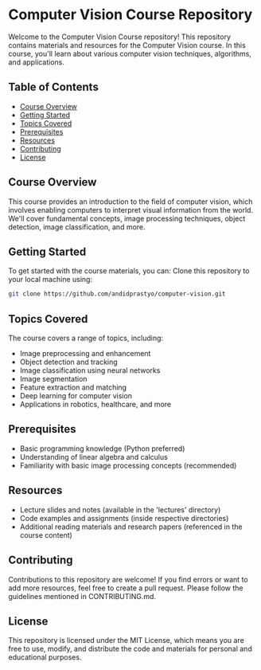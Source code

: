 # Computer Vision Course Repository

Welcome to the Computer Vision Course repository! This repository contains materials and resources for the Computer Vision course. In this course, you'll learn about various computer vision techniques, algorithms, and applications.

## Table of Contents

- [Course Overview](#course-overview)
- [Getting Started](#getting-started)
- [Topics Covered](#topics-covered)
- [Prerequisites](#prerequisites)
- [Resources](#resources)
- [Contributing](#contributing)
- [License](#license)

## Course Overview

This course provides an introduction to the field of computer vision, which involves enabling computers to interpret visual information from the world. We'll cover fundamental concepts, image processing techniques, object detection, image classification, and more.

## Getting Started

To get started with the course materials, you can:
Clone this repository to your local machine using:

   ```sh
   git clone https://github.com/andidprastyo/computer-vision.git
   ```
## Topics Covered

The course covers a range of topics, including:

- Image preprocessing and enhancement
- Object detection and tracking
- Image classification using neural networks
- Image segmentation
- Feature extraction and matching
- Deep learning for computer vision
- Applications in robotics, healthcare, and more

## Prerequisites

- Basic programming knowledge (Python preferred)
- Understanding of linear algebra and calculus
- Familiarity with basic image processing concepts (recommended)

## Resources

- Lecture slides and notes (available in the 'lectures' directory)
- Code examples and assignments (inside respective directories)
- Additional reading materials and research papers (referenced in the course content)

## Contributing

Contributions to this repository are welcome! If you find errors or want to add more resources, feel free to create a pull request. Please follow the guidelines mentioned in CONTRIBUTING.md.

## License

This repository is licensed under the MIT License, which means you are free to use, modify, and distribute the code and materials for personal and educational purposes.


